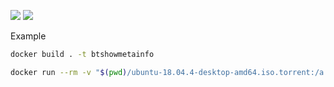 ![](https://travis-ci.com/btshowmetainfo/btshowmetainfo.svg?branch=master)
[![](https://img.shields.io/docker/cloud/build/btshowmetainfo/btshowmetainfo)](https://hub.docker.com/r/btshowmetainfo/btshowmetainfo)

Example

```bash
docker build . -t btshowmetainfo

docker run --rm -v "$(pwd)/ubuntu-18.04.4-desktop-amd64.iso.torrent:/a.torrent" btshowmetainfo


```